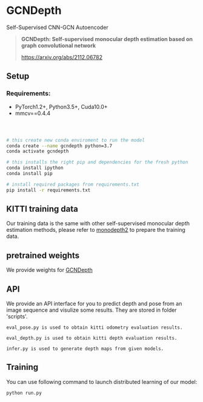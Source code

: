 # GCNDepth
Self-Supervised CNN-GCN Autoencoder 
> **GCNDepth: Self-supervised monocular depth estimation based on graph convolutional network**
>
> https://arxiv.org/abs/2112.06782


## Setup

### Requirements:
- PyTorch1.2+, Python3.5+, Cuda10.0+
- mmcv==0.4.4


```bash



# this create new conda enviroment to run the model
conda create --name gcndepth python=3.7
conda activate gcndepth

# this installs the right pip and dependencies for the fresh python
conda install ipython
conda install pip

# install required packages from requirements.txt
pip install -r requirements.txt
```

## KITTI training data

Our training data is the same with other self-supervised monocular depth estimation methods, please refer to [monodepth2](https://github.com/nianticlabs/monodepth2) to prepare the training data.

## pretrained weights

We provide weights for [GCNDepth](https://drive.google.com/file/d/1BImXNB9PEgv3mZczB3uBW3EDi4dpOcXF/view?usp=sharing)

## API
We provide an API interface for you to predict depth and pose from an image sequence and visulize some results.
They are stored in folder 'scripts'.

```
eval_pose.py is used to obtain kitti odometry evaluation results.
```

```
eval_depth.py is used to obtain kitti depth evaluation results.
```

```
infer.py is used to generate depth maps from given models.
```

## Training
You can use following command to launch distributed learning of our model:
```
python run.py
```
